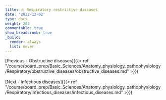 ```yaml
---
title: 🫁 Respiratory restrictive diseases
date: '2022-12-02'
type: docs
weight: 202
commentable: true
show_breadcrumb: true
_build:
  render: always
  list: never
---
```









[Previous - Obstructive diseases]({{< ref "/course/board_prep/Basic_Sciences/Anatomy_physiology_pathophysiology/Respiratory/obstructive_diseases/obstructive_diseases.md" >}})
<br><br>
[Next - Infectious diseases]({{< ref "/course/board_prep/Basic_Sciences/Anatomy_physiology_pathophysiology/Respiratory/infectious_diseases/infectious_diseases.md" >}})